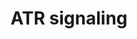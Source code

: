 ---
annotations:
- id: PW:0001360
  parent: regulatory pathway
  type: Pathway Ontology
  value: DNA damage response pathway
- id: PW:0000098
  parent: regulatory pathway
  type: Pathway Ontology
  value: DNA replication pathway
authors:
- AARandCo
- Khanspers
- Mkutmon
- Eweitz
- Egonw
citedin: ''
communities:
- CPTAC
- ONTOX
description: 'This pathway is modeled after Figure 1 in the article " ATR signalling:
  more than meeting at the fork" (See Bibliography). This pathway details the ATR
  signaling which commences when there is a gap in the single strand DNA. It details
  the usage of several independent checkpoint proteins which then cause TOPBP1 dependent
  activation of the phosphorylation and kinase of a large number of substrates including
  CHK1 to commence regulation of cellular response to DNA damage and replication stress.   Proteins
  on this pathway have targeted assays available via the [CPTAC Assay Portal](https://assays.cancer.gov/available_assays?wp_id=WP3875)'
last-edited: 2025-03-03
ndex: 14e03727-8b68-11eb-9e72-0ac135e8bacf
organisms:
- Homo sapiens
redirect_from:
- /index.php/Pathway:WP3875
- /instance/WP3875
- /instance/WP3875_r137225
revision: r137225
schema-jsonld:
- '@context': https://schema.org/
  '@id': https://wikipathways.github.io/pathways/WP3875.html
  '@type': Dataset
  creator:
    '@type': Organization
    name: WikiPathways
  description: 'This pathway is modeled after Figure 1 in the article " ATR signalling:
    more than meeting at the fork" (See Bibliography). This pathway details the ATR
    signaling which commences when there is a gap in the single strand DNA. It details
    the usage of several independent checkpoint proteins which then cause TOPBP1 dependent
    activation of the phosphorylation and kinase of a large number of substrates including
    CHK1 to commence regulation of cellular response to DNA damage and replication
    stress.   Proteins on this pathway have targeted assays available via the [CPTAC
    Assay Portal](https://assays.cancer.gov/available_assays?wp_id=WP3875)'
  keywords:
  - ATR
  - ATRIP
  - CHEK1
  - HUS1
  - RAD1
  - RAD9A
  - RAD9B
  - RPA1
  - RPA2
  - RPA3
  - TOPBP1
  license: CC0
  name: ATR signaling
seo: CreativeWork
title: ATR signaling
wpid: WP3875
---